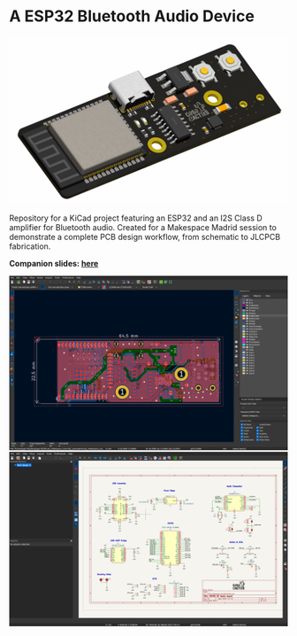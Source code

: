 # A ESP32 Bluetooth Audio Device

![3d](images/3D.png)

Repository for a KiCad project featuring an ESP32 and an I2S Class D amplifier for Bluetooth audio.
Created for a Makespace Madrid session to demonstrate a complete PCB design workflow, from schematic to JLCPCB fabrication.

**Companion slides: [here](https://docs.google.com/presentation/d/1glYFRo9XCKRI-qDjp1DA8M3mJohLk-lrxx0JoBPsboM/edit#slide=id.p)**

<!-- Add images -->

![PCB](images/PCB.png)
![Schematic](images/SCH.png)
